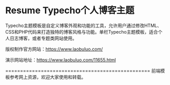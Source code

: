 # Resume Typecho个人博客主题

Typecho主题模板是自定义博客外观和功能的工具，允许用户通过修改HTML、CSS和PHP代码来打造独特的博客风格与功能。单栏Typecho主题模板，适合个人日志博客，或者专题类网站使用。

版权制作官方网站：https://www.laobuluo.com/

演示网站地址：https://www.laobuluo.com/11655.html

=================================================
前端模板参考网上资源，欢迎大家使用和转载。

